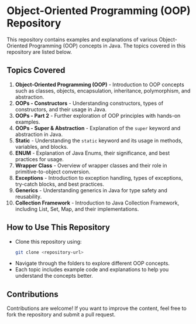 # Object-Oriented Programming (OOP) Repository

This repository contains examples and explanations of various Object-Oriented Programming (OOP) concepts in Java. The topics covered in this repository are listed below.

## Topics Covered

1. **Object-Oriented Programming (OOP)** - Introduction to OOP concepts such as classes, objects, encapsulation, inheritance, polymorphism, and abstraction.
2. **OOPs - Constructors** - Understanding constructors, types of constructors, and their usage in Java.
3. **OOPs - Part 2** - Further exploration of OOP principles with hands-on examples.
4. **OOPs - Super & Abstraction** - Explanation of the `super` keyword and abstraction in Java.
5. **Static** - Understanding the `static` keyword and its usage in methods, variables, and blocks.
6. **ENUM** - Explanation of Java Enums, their significance, and best practices for usage.
7. **Wrapper Class** - Overview of wrapper classes and their role in primitive-to-object conversion.
8. **Exceptions** - Introduction to exception handling, types of exceptions, try-catch blocks, and best practices.
9. **Generics** - Understanding generics in Java for type safety and reusability.
10. **Collection Framework** - Introduction to Java Collection Framework, including List, Set, Map, and their implementations.

## How to Use This Repository

- Clone this repository using:
  ```sh
  git clone <repository-url>
  ```
- Navigate through the folders to explore different OOP concepts.
- Each topic includes example code and explanations to help you understand the concepts better.

## Contributions

Contributions are welcome! If you want to improve the content, feel free to fork the repository and submit a pull request.

